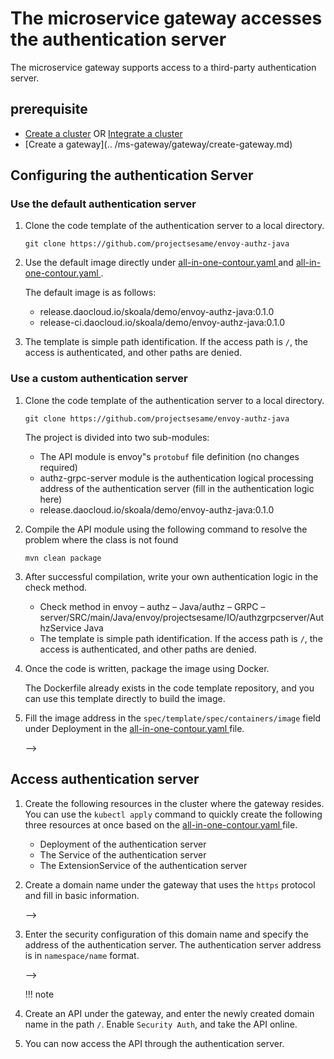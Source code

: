 # The microservice gateway accesses the authentication server

The microservice gateway supports access to a third-party authentication server.

## prerequisite

- [Create a cluster](../../kpanda/user-guide/clusters/create-cluster.md) OR [Integrate a cluster](../../kpanda/user-guide/clusters/integrate-cluster.md)
- [Create a gateway](.. /ms-gateway/gateway/create-gateway.md)

## Configuring the authentication Server

### Use the default authentication server

1. Clone the code template of the authentication server to a local directory.

    ```
    git clone https://github.com/projectsesame/envoy-authz-java
    ```
2. Use the default image directly under [ all-in-one-contour.yaml ](https://github.com/projectsesame/envoy-authz-java/blob/main/all-in-one-contour.yaml) and [ all-in-one-contour.yaml ](https://github.com/projectsesame/envoy-authz-java/blob/main/all-in-one-contour.yaml).

    The default image is as follows:
    - release.daocloud.io/skoala/demo/envoy-authz-java:0.1.0
    - release-ci.daocloud.io/skoala/demo/envoy-authz-java:0.1.0
3. The template is simple path identification. If the access path is `/`, the access is authenticated, and other paths are denied.
### Use a custom authentication server

1. Clone the code template of the authentication server to a local directory.

    ```
    git clone https://github.com/projectsesame/envoy-authz-java
    ```
    
    The project is divided into two sub-modules:

    - The API module is envoy"s `protobuf` file definition (no changes required)
    - authz-grpc-server module is the authentication logical processing address of the authentication server (fill in the authentication logic here)
    - release.daocloud.io/skoala/demo/envoy-authz-java:0.1.0

2. Compile the API module using the following command to resolve the problem where the class is not found

    ```
    mvn clean package
    ```

3. After successful compilation, write your own authentication logic in the check method.

    - Check method in envoy – authz – Java/authz – GRPC – server/SRC/main/Java/envoy/projectsesame/IO/authzgrpcserver/AuthzService Java
    - The template is simple path identification. If the access path is `/`, the access is authenticated, and other paths are denied.

4. Once the code is written, package the image using Docker.

    The Dockerfile already exists in the code template repository, and you can use this template directly to build the image.

5. Fill the image address in the `spec/template/spec/containers/image` field under Deployment in the [ all-in-one-contour.yaml ](https://github.com/projectsesame/envoy-authz-java/blob/main/all-in-one-contour.yaml) file.

    <!--!\[.*?\]\((?:https?:\/\/)?\S+\.(?:png|jpg|jpeg|gif|bmp)\)-->-->

## Access authentication server

1. Create the following resources in the cluster where the gateway resides. You can use the `kubectl apply` command to quickly create the following three resources at once based on the [ all-in-one-contour.yaml ](https://github.com/projectsesame/envoy-authz-java/blob/main/all-in-one-contour.yaml) file.

    - Deployment of the authentication server
    - The Service of the authentication server
    - The ExtensionService of the authentication server

2. Create a domain name under the gateway that uses the `https` protocol and fill in basic information.

    <!--!\[.*?\]\((?:https?:\/\/)?\S+\.(?:png|jpg|jpeg|gif|bmp)\)-->-->

3. Enter the security configuration of this domain name and specify the address of the authentication server. The authentication server address is in `namespace/name` format.

    <!--!\[.*?\]\((?:https?:\/\/)?\S+\.(?:png|jpg|jpeg|gif|bmp)\)-->-->

    !!! note



4. Create an API under the gateway, and enter the newly created domain name in the path `/`. Enable `Security Auth`, and take the API online.

    <!--!\[.*?\]\((?:https?:\/\/)?\S+\.(?:png|jpg|jpeg|gif|bmp)\)-->

5. You can now access the API through the authentication server.
